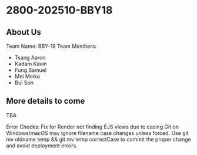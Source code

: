 # 2800-202510-BBY18
## About Us
Team Name: BBY-18
Team Members:
- Tsang	Aaron 
- Kadam	Kavin
- Fung Samuel
- Mei Meiko
- Bui Son
## More details to come
TBA

Error Checks:
Fix for Render not finding EJS views due to casing
Git on Windows/macOS may ignore filename case changes unless forced. Use git mv oldname temp && git mv temp correctCase to commit the proper change and avoid deployment errors.